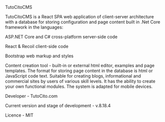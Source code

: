 TutoCitoCMS

TutoCitoCMS is a React SPA web application of client-server architecture with a database for storing configuration and page content built 
in .Net Core framework in the languages:

ASP.NET Core and C# cross-platform server-side code

React & Recoil client-side code

Bootstrap web markup and styles

Content creation tool - built-in or external html editor, examples and page templates. The format for storing page content in the database 
is html or JavaScript code text. Suitable for creating blogs, informational and commercial sites by users of various skill levels. It has 
the ability to create your own functional modules. The system is adapted for mobile devices.

Developer - TutoCito.com

Current version and stage of development - v.8.18.4

Licence - MIT

